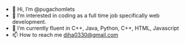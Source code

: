 - 👋 Hi, I’m @pugachomlets
- 👀 I’m interested in coding as a full time job specifically web development.
- 🌱 I’m currently fluent in C++, Java, Python, C++, HTML, Javascript
- 📫 How to reach me diha0330@gmail.com

<!---
pugachomlets/pugachomlets is a ✨ special ✨ repository because its `README.md` (this file) appears on your GitHub profile.
You can click the Preview link to take a look at your changes.
--->
